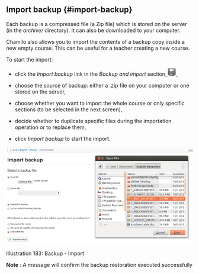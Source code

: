## Import backup {#import-backup}

Each backup is a compressed file (a Zip file) which is stored on the server (in the _archive/_ directory). It can also be downloaded to your computer.

Chamilo also allows you to import the contents of a backup copy inside a new empty course. This can be useful for a teacher creating a new course.

To start the import:

*   click the _Import backup_ link in the _Backup and import_ section_![](../assets/graphics331.gif)_

*   choose the source of backup: either a .zip file on your computer or one stored on the server,

*   choose whether you want to import the whole course or only specific sections (to be selected in the next screen),

*   decide whether to duplicate specific files during the importation operation or to replace them,

*   click _Import backup_ to start the import.

![](../assets/images251.png)

Illustration 183: Backup - Import

**Note** : A message will confirm the backup restoration executed successfully